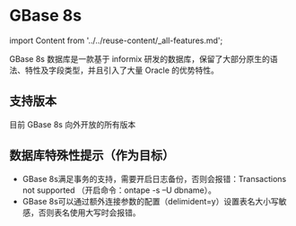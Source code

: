 # GBase 8s
import Content from '../../reuse-content/_all-features.md';

<Content />

GBase 8s 数据库是一款基于 informix 研发的数据库，保留了大部分原生的语法、特性及字段类型，并且引入了大量 Oracle 的优势特性。

## 支持版本

目前 GBase 8s 向外开放的所有版本

## 数据库特殊性提示（作为目标）

- GBase 8s满足事务的支持，需要开启日志备份，否则会报错：Transactions not supported （开启命令：ontape -s –U dbname）。
- GBase 8s可以通过额外连接参数的配置（delimident=y）设置表名大小写敏感，否则表名使用大写时会报错。